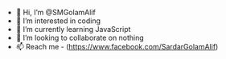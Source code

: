 - 👋 Hi, I’m @SMGolamAlif
- 👀 I’m interested in coding
- 🌱 I’m currently learning JavaScript
- 💞️ I’m looking to collaborate on nothing
- 📫 Reach me - (https://www.facebook.com/SardarGolamAlif)

<!---
SMGolamAlif/SMGolamAlif is a ✨ special ✨ repository because its `README.md` (this file) appears on your GitHub profile.
You can click the Preview link to take a look at your changes.
--->
